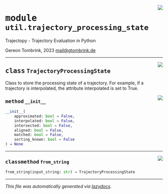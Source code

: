 <!-- markdownlint-disable -->

<a href="..\trajectopy_core\util\trajectory_processing_state.py#L0"><img align="right" style="float:right;" src="https://img.shields.io/badge/-source-cccccc?style=flat-square"></a>

# <kbd>module</kbd> `util.trajectory_processing_state`
Trajectopy - Trajectory Evaluation in Python 

Gereon Tombrink, 2023 mail@gtombrink.de 



---

<a href="..\trajectopy_core\util\trajectory_processing_state.py#L10"><img align="right" style="float:right;" src="https://img.shields.io/badge/-source-cccccc?style=flat-square"></a>

## <kbd>class</kbd> `TrajectoryProcessingState`
Class to store the processing state of a trajectory. For example, if a trajectory is interpolated, the attribute interpolated is set to True. 

<a href="..\<string>"><img align="right" style="float:right;" src="https://img.shields.io/badge/-source-cccccc?style=flat-square"></a>

### <kbd>method</kbd> `__init__`

```python
__init__(
    approximated: bool = False,
    interpolated: bool = False,
    intersected: bool = False,
    aligned: bool = False,
    matched: bool = False,
    sorting_known: bool = False
) → None
```








---

<a href="..\trajectopy_core\util\trajectory_processing_state.py#L28"><img align="right" style="float:right;" src="https://img.shields.io/badge/-source-cccccc?style=flat-square"></a>

### <kbd>classmethod</kbd> `from_string`

```python
from_string(input_string: str) → TrajectoryProcessingState
```








---

_This file was automatically generated via [lazydocs](https://github.com/ml-tooling/lazydocs)._
